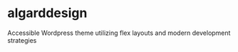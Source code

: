 # algarddesign
Accessible Wordpress theme utilizing flex layouts and modern development strategies 
